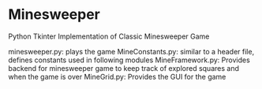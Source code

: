# Minesweeper
Python Tkinter Implementation of Classic Minesweeper Game

minesweeper.py: plays the game
MineConstants.py: similar to a header file, defines constants used in following modules
MineFramework.py: Provides backend for minesweeper game to keep track of explored squares and when the game is over
MineGrid.py: Provides the GUI for the game

